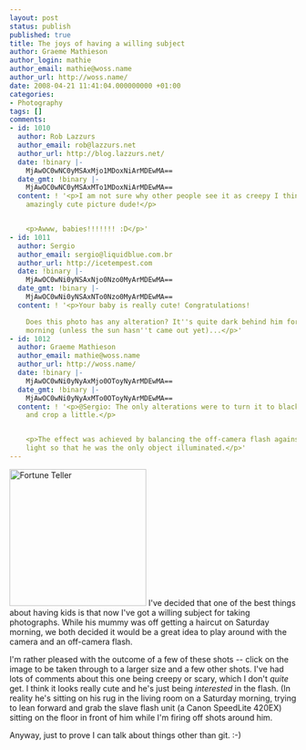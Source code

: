 ```yaml
---
layout: post
status: publish
published: true
title: The joys of having a willing subject
author: Graeme Mathieson
author_login: mathie
author_email: mathie@woss.name
author_url: http://woss.name/
date: 2008-04-21 11:41:04.000000000 +01:00
categories:
- Photography
tags: []
comments:
- id: 1010
  author: Rob Lazzurs
  author_email: rob@lazzurs.net
  author_url: http://blog.lazzurs.net/
  date: !binary |-
    MjAwOC0wNC0yMSAxMjo1MDoxNiArMDEwMA==
  date_gmt: !binary |-
    MjAwOC0wNC0yMSAxMTo1MDoxNiArMDEwMA==
  content: ! '<p>I am not sure why other people see it as creepy I think that is an
    amazingly cute picture dude!</p>


    <p>Awww, babies!!!!!!! :D</p>'
- id: 1011
  author: Sergio
  author_email: sergio@liquidblue.com.br
  author_url: http://icetempest.com
  date: !binary |-
    MjAwOC0wNi0yNSAxNjo0Nzo0MyArMDEwMA==
  date_gmt: !binary |-
    MjAwOC0wNi0yNSAxNTo0Nzo0MyArMDEwMA==
  content: ! '<p>Your baby is really cute! Congratulations!

    Does this photo has any alteration? It''s quite dark behind him for a saturday
    morning (unless the sun hasn''t came out yet)...</p>'
- id: 1012
  author: Graeme Mathieson
  author_email: mathie@woss.name
  author_url: http://woss.name/
  date: !binary |-
    MjAwOC0wNi0yNyAxMjo0OToyNyArMDEwMA==
  date_gmt: !binary |-
    MjAwOC0wNi0yNyAxMTo0OToyNyArMDEwMA==
  content: ! '<p>@Sergio: The only alterations were to turn it to black &amp; white,
    and crop a little.</p>


    <p>The effect was achieved by balancing the off-camera flash against the ambient
    light so that he was the only object illuminated.</p>'
---
```

<a href="http://www.flickr.com/photos/31634770@N00/2425310916" title="View 'Fortune Teller' on Flickr.com"><img src="http://farm3.static.flickr.com/2050/2425310916_8ecb1056b7_m.jpg" alt="Fortune Teller" border="0" width="240" height="240" class="alignleft" /></a> I've decided that one of the best things about having kids is that now I've got a willing subject for taking photographs.  While his mummy was off getting a haircut on Saturday morning, we both decided it would be a great idea to play around with the camera and an off-camera flash.

I'm rather pleased with the outcome of a few of these shots -- click on the image to be taken through to a larger size and a few other shots.  I've had lots of comments about this one being creepy or scary, which I don't *quite* get.  I think it looks really cute and he's just being *interested* in the flash.  (In reality he's sitting on his rug in the living room on a Saturday morning, trying to lean forward and grab the slave flash unit (a Canon SpeedLite 420EX) sitting on the floor in front of him while I'm firing off shots around him.

Anyway, just to prove I can talk about things other than git. :-)
